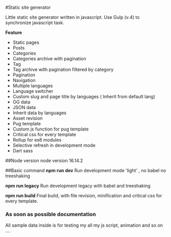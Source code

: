 #Static site generator

Little static site generator written in javascript.
Use Gulp (v.4) to synchronize javascript task.

**Feature**

-   Static pages
-   Posts
-   Categories
-   Categories archive with pagination
-   Tag
-   Tag archive with pagination filtered by category
-   Pagination
-   Navigation
-   Multiple languages
-   Language switcher
-   Custom slug and page title by languages ( Inherit from default lang)
-   OG data
-   JSON data
-   Inherit data by languages
-   Asset revision
-   Pug template
-   Custom js function for pug template
-   Critical css for every template
-   Rollup for es6 modules
-   Selective refresh in development mode
-   Dart sass

##Node version
node version 16.14.2

##Basic command
**npm run dev**
Run development mode 'light' , no babel no treeshaking

**npm run legacy**
Run development legacy with babel and treeshaking

**npm run build**
Final build, with file revision, minification and critical css for every template.

### As soon as possible documentation

All sample data inside is for testing my all my js script, animation and so on ....
